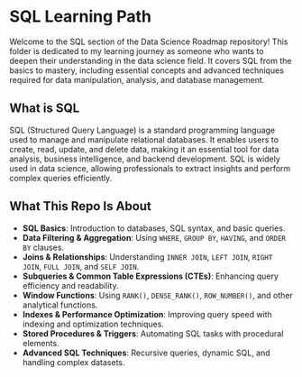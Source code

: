 # SQL Learning Path

Welcome to the SQL section of the Data Science Roadmap repository! This folder is dedicated to my learning journey as someone who wants to deepen their understanding in the data science field. It covers SQL from the basics to mastery, including essential concepts and advanced techniques required for data manipulation, analysis, and database management.

## What is SQL

SQL (Structured Query Language) is a standard programming language used to manage and manipulate relational databases. It enables users to create, read, update, and delete data, making it an essential tool for data analysis, business intelligence, and backend development. SQL is widely used in data science, allowing professionals to extract insights and perform complex queries efficiently.

## What This Repo Is About

- **SQL Basics**: Introduction to databases, SQL syntax, and basic queries.
- **Data Filtering & Aggregation**: Using `WHERE`, `GROUP BY`, `HAVING`, and `ORDER BY` clauses.
- **Joins & Relationships**: Understanding `INNER JOIN`, `LEFT JOIN`, `RIGHT JOIN`, `FULL JOIN`, and `SELF JOIN`.
- **Subqueries & Common Table Expressions (CTEs)**: Enhancing query efficiency and readability.
- **Window Functions**: Using `RANK()`, `DENSE_RANK()`, `ROW_NUMBER()`, and other analytical functions.
- **Indexes & Performance Optimization**: Improving query speed with indexing and optimization techniques.
- **Stored Procedures & Triggers**: Automating SQL tasks with procedural elements.
- **Advanced SQL Techniques**: Recursive queries, dynamic SQL, and handling complex datasets.




